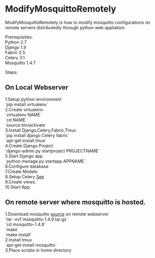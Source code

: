 # ModifyMosquittoRemotely
ModifyMosquittoRemotely is how to modify mosquitto configurations on remote servers distributedly through python web appliation.

Prerequisites:<br>
Python 2.7<br>
Django 1.9<br>
Fabric 2.5<br>
Celery 3.1<br>
Mosquitto 1.4.7<br>

Steps:
<h2>On Local Webserver</h2>
1.Setup python environment<br> 
  `pip install virtualenv`<br>
2.Create virtualenv<br>
 `virtualenv NAME`<br>
 `cd NAME`<br>
  `source bin/activate`<br>
3.Install Django,Celery,Fabric,Tmux<br>
`pip install django Celery fabric`<br>
`apt-get install tmux`<br>
4.Create Django Project<br>
  `django-admin.py startproject PROJECTNAME`<br>
5.Start Django app<br>
`python manage.py startapp APPNAME`<br>
6.Configure database<br>
7.Create Models<br>
8.Setup Celery <a href="http://docs.celeryproject.org/en/latest/getting-started/first-steps-with-celery.html">See</a><br>
9.Create views.<br>
10.Start App.<br>

<h2>On remote server where mosquitto is hosted.</h2>
1.Download mosquitto <a href="http://mosquitto.org/files/source/mosquitto-1.4.9.tar.gz">source</a> on remote webserver<br>
 `tar -xvf mosquitto-1.4.9.tar.gz`<br>
 `cd mosquitto-1.4.9`<br>
 `make`<br>
 `make install`<br>
 2.Install tmux <br>
`apt-get install mosquitto`<br>
 3.Place scripts in home directory<br>
